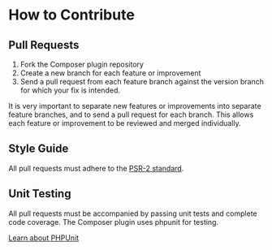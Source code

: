 # How to Contribute

## Pull Requests

1. Fork the Composer plugin repository
2. Create a new branch for each feature or improvement
3. Send a pull request from each feature branch against the version branch for which your fix is intended.

It is very important to separate new features or improvements into separate feature branches, and to send a pull request for each branch. This allows each feature or improvement to be reviewed and merged individually.

## Style Guide

All pull requests must adhere to the [PSR-2 standard](https://github.com/php-fig/fig-standards/blob/master/accepted/PSR-2-coding-style-guide.md).

## Unit Testing

All pull requests must be accompanied by passing unit tests and complete code coverage. The Composer plugin uses phpunit for testing.

[Learn about PHPUnit](https://github.com/sebastianbergmann/phpunit/)
